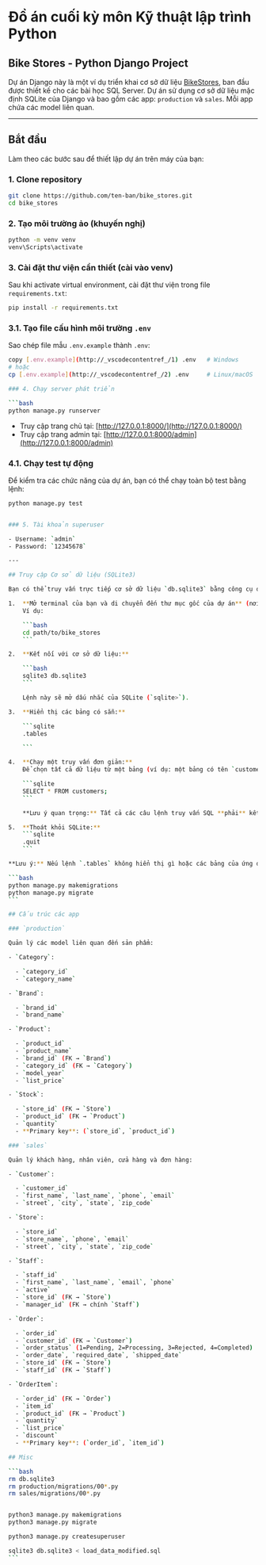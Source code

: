 # Đồ án cuối kỳ môn Kỹ thuật lập trình Python

## Bike Stores - Python Django Project

Dự án Django này là một ví dụ triển khai cơ sở dữ liệu [BikeStores](https://www.sqlservertutorial.net/getting-started/sql-server-sample-database/), ban đầu được thiết kế cho các bài học SQL Server. Dự án sử dụng cơ sở dữ liệu mặc định SQLite của Django và bao gồm các app: `production` và `sales`. Mỗi app chứa các model liên quan.

---

## Bắt đầu

Làm theo các bước sau để thiết lập dự án trên máy của bạn:

### 1. Clone repository

```bash
git clone https://github.com/ten-ban/bike_stores.git
cd bike_stores
```

### 2. Tạo môi trường ảo (khuyến nghị)

```bash
python -m venv venv
venv\Scripts\activate
```

### 3. Cài đặt thư viện cần thiết (cài vào venv)

Sau khi activate virtual environment, cài đặt thư viện trong file `requirements.txt`:

```bash
pip install -r requirements.txt
```

### 3.1. Tạo file cấu hình môi trường `.env`

Sao chép file mẫu `.env.example` thành `.env`:

````bash
copy [.env.example](http://_vscodecontentref_/1) .env   # Windows
# hoặc
cp [.env.example](http://_vscodecontentref_/2) .env     # Linux/macOS

### 4. Chạy server phát triển

```bash
python manage.py runserver
````

- Truy cập trang chủ tại: [http://127.0.0.1:8000/](http://127.0.0.1:8000/)
- Truy cập trang admin tại: [http://127.0.0.1:8000/admin](http://127.0.0.1:8000/admin)

### 4.1. Chạy test tự động

Để kiểm tra các chức năng của dự án, bạn có thể chạy toàn bộ test bằng lệnh:

````bash
python manage.py test


### 5. Tài khoản superuser

- Username: `admin`
- Password: `12345678`

---

## Truy cập Cơ sở dữ liệu (SQLite3)

Bạn có thể truy vấn trực tiếp cơ sở dữ liệu `db.sqlite3` bằng công cụ dòng lệnh `sqlite3`.

1.  **Mở terminal của bạn và di chuyển đến thư mục gốc của dự án** (nơi chứa file `manage.py` và `db.sqlite3`).
    Ví dụ:

    ```bash
    cd path/to/bike_stores
    ```

2.  **Kết nối với cơ sở dữ liệu:**

    ```bash
    sqlite3 db.sqlite3
    ```

    Lệnh này sẽ mở dấu nhắc của SQLite (`sqlite>`).

3.  **Hiển thị các bảng có sẵn:**

    ```sqlite
    .tables

    ```

4.  **Chạy một truy vấn đơn giản:**
    Để chọn tất cả dữ liệu từ một bảng (ví dụ: một bảng có tên `customers` hoặc tên bảng cụ thể của bạn như `production_customer`):

    ```sqlite
    SELECT * FROM customers;
    ```

    **Lưu ý quan trọng:** Tất cả các câu lệnh truy vấn SQL **phải** kết thúc bằng dấu chấm phẩy (`;`) để chúng có thể thực thi trong `sqlite3`. Nếu bạn nhấn Enter mà không có dấu chấm phẩy, trình bao thường sẽ hiển thị dấu nhắc tiếp tục (như `...>`) để chờ bạn hoàn thành lệnh.

5.  **Thoát khỏi SQLite:**
    ```sqlite
    .quit
    ```

**Lưu ý:** Nếu lệnh `.tables` không hiển thị gì hoặc các bảng của ứng dụng Django bị thiếu, có thể bạn cần chạy Django migrations trước:

```bash
python manage.py makemigrations
python manage.py migrate
```

## Cấu trúc các app

### `production`

Quản lý các model liên quan đến sản phẩm:

- `Category`:

  - `category_id`
  - `category_name`

- `Brand`:

  - `brand_id`
  - `brand_name`

- `Product`:

  - `product_id`
  - `product_name`
  - `brand_id` (FK → `Brand`)
  - `category_id` (FK → `Category`)
  - `model_year`
  - `list_price`

- `Stock`:

  - `store_id` (FK → `Store`)
  - `product_id` (FK → `Product`)
  - `quantity`
  - **Primary key**: (`store_id`, `product_id`)

### `sales`

Quản lý khách hàng, nhân viên, cửa hàng và đơn hàng:

- `Customer`:

  - `customer_id`
  - `first_name`, `last_name`, `phone`, `email`
  - `street`, `city`, `state`, `zip_code`

- `Store`:

  - `store_id`
  - `store_name`, `phone`, `email`
  - `street`, `city`, `state`, `zip_code`

- `Staff`:

  - `staff_id`
  - `first_name`, `last_name`, `email`, `phone`
  - `active`
  - `store_id` (FK → `Store`)
  - `manager_id` (FK → chính `Staff`)

- `Order`:

  - `order_id`
  - `customer_id` (FK → `Customer`)
  - `order_status` (1=Pending, 2=Processing, 3=Rejected, 4=Completed)
  - `order_date`, `required_date`, `shipped_date`
  - `store_id` (FK → `Store`)
  - `staff_id` (FK → `Staff`)

- `OrderItem`:

  - `order_id` (FK → `Order`)
  - `item_id`
  - `product_id` (FK → `Product`)
  - `quantity`
  - `list_price`
  - `discount`
  - **Primary key**: (`order_id`, `item_id`)

## Misc

```bash
rm db.sqlite3
rm production/migrations/00*.py
rm sales/migrations/00*.py


python3 manage.py makemigrations
python3 manage.py migrate

python3 manage.py createsuperuser

sqlite3 db.sqlite3 < load_data_modified.sql
```
````

